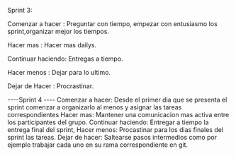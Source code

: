 Sprint 3:

Comenzar a hacer :
Preguntar con tiempo, empezar con entusiasmo los sprint,organizar mejor los tiempos.

Hacer mas :
Hacer mas  dailys.

Continuar haciendo:
Entregas a tiempo.

Hacer menos :
Dejar para lo ultimo.

Dejar de Hacer :
Procrastinar.


----Sprint 4 ----
Comenzar a hacer:
Desde el primer dia que se presenta el sprint comenzar a organizarlo al menos y asignar las tareas correspondientes
Hacer mas:
Mantener una comunicacion mas activa entre los participantes del grupo.
Continuar haciendo:
Entregar a tiempo la entrega final del sprint,
Hacer menos:
Procastinar para los dias finales del sprint las tareas.
Dejar de hacer:
Saltearse pasos intermedios como por ejemplo trabajar cada uno en su rama correspondiente en git.


